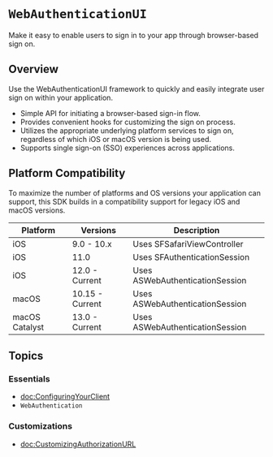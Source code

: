 # ``WebAuthenticationUI``

Make it easy to enable users to sign in to your app through browser-based sign on.

## Overview

Use the WebAuthenticationUI framework to quickly and easily integrate user sign on within your application.

* Simple API for initiating a browser-based sign-in flow.
* Provides convenient hooks for customizing the sign on process.
* Utilizes the appropriate underlying platform services to sign on, regardless of which iOS or macOS version is being used.
* Supports single sign-on (SSO) experiences across applications.

## Platform Compatibility

To maximize the number of platforms and OS versions your application can support, this SDK builds in a compatibility support for legacy iOS and macOS versions.

Platform | Versions | Description |
---|---|---
iOS | 9.0 - 10.x | Uses SFSafariViewController 
iOS | 11.0 | Uses SFAuthenticationSession 
iOS | 12.0 - Current | Uses ASWebAuthenticationSession 
macOS | 10.15 - Current | Uses ASWebAuthenticationSession
macOS Catalyst  | 13.0 - Current | Uses ASWebAuthenticationSession

## Topics

### Essentials

- <doc:ConfiguringYourClient>
- ``WebAuthentication``

### Customizations

- <doc:CustomizingAuthorizationURL>
